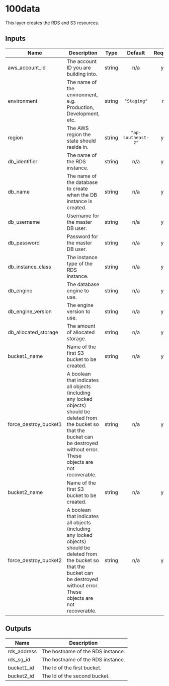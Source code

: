 # 100data

This layer creates the RDS and S3 resources.

## Inputs

| Name | Description | Type | Default | Required |
|------|-------------|:----:|:-----:|:-----:|
| aws\_account\_id | The account ID you are building into. | string | n/a | yes |
| environment | The name of the environment, e.g. Production, Development, etc. | string | `"Staging"` | no |
| region | The AWS region the state should reside in. | string | `"ap-southeast-2"` | yes |
| db\_identifier | The name of the RDS instance. | string | n/a | yes |
| db\_name | The name of the database to create when the DB instance is created. | string | n/a | yes |
| db\_username | Username for the master DB user. | string | n/a | yes |
| db\_password | Password for the master DB user. | string | n/a | yes |
| db\_instance\_class | The instance type of the RDS instance. | string | n/a | yes |
| db\_engine | The database engine to use. | string | n/a | yes |
| db\_engine\_version | The engine version to use. | string | n/a | yes |
| db\_allocated\_storage | The amount of allocated storage. | string | n/a | yes |
| bucket1\_name | Name of the first S3 bucket to be created. | string | n/a | yes |
| force\_destroy\_bucket1 | A boolean that indicates all objects (including any locked objects) should be deleted from the bucket so that the bucket can be destroyed without error. These objects are not recoverable. | string | n/a | yes |
| bucket2\_name | Name of the first S3 bucket to be created. | string | n/a | yes |
| force\_destroy\_bucket2 | A boolean that indicates all objects (including any locked objects) should be deleted from the bucket so that the bucket can be destroyed without error. These objects are not recoverable. | string | n/a | yes |

## Outputs

| Name | Description |
|------|-------------|
| rds\_address | The hostname of the RDS instance. |
| rds\_sg\_id | The hostname of the RDS instance. |
| bucket1\_id | The Id of the first bucket. |
| bucket2\_id | The Id of the second bucket. |
